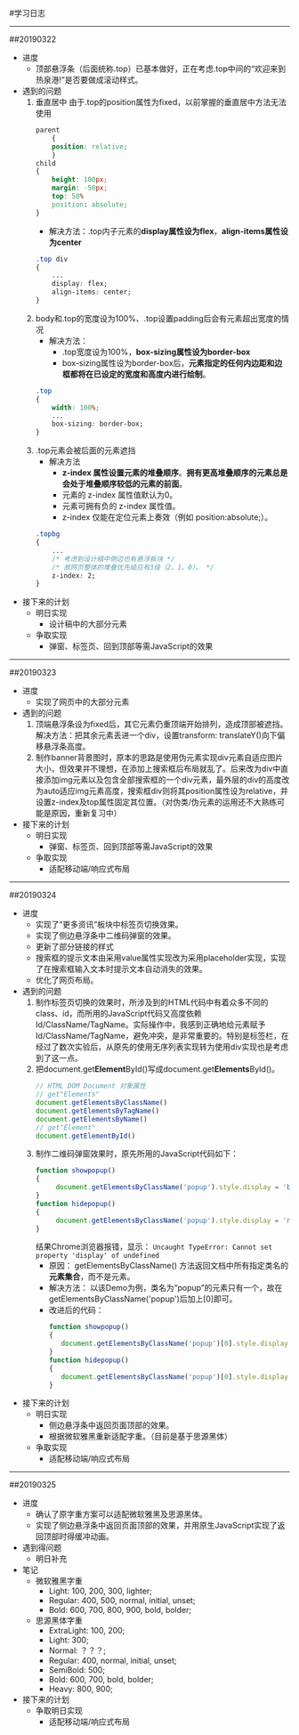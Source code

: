#学习日志

---

##20190322

- 进度
    - 顶部悬浮条（后面统称.top）已基本做好，正在考虑.top中间的“欢迎来到热泉港!”是否要做成滚动样式。
- 遇到的问题
    1. 垂直居中
        由于.top的position属性为fixed，以前掌握的垂直居中方法无法使用
        ```css
        parent
            {
            position: relative;
            }
        child
        {
            height: 100px;
            margin: -50px;
            top: 50%
            position: absolute;
        }
        ```
        - 解决方法：.top内子元素的**display属性设为flex**，**align-items属性设为center**
        ```CSS
        .top div
        {
            ...
            display: flex;
            align-items: center;
        }
        ```
    2. body和.top的宽度设为100%、.top设置padding后会有元素超出宽度的情况
        - 解决方法：
            - .top宽度设为100%，**box-sizing属性设为border-box**
            - box-sizing属性设为border-box后，**元素指定的任何内边距和边框都将在已设定的宽度和高度内进行绘制**。
        ```css
        .top
        {
            width: 100%;
            ...
            box-sizing: border-box; 
        }
        ```
    3. .top元素会被后面的元素遮挡       
        - 解决方法
            - **z-index 属性设置元素的堆叠顺序**。**拥有更高堆叠顺序的元素总是会处于堆叠顺序较低的元素的前面**。
            - 元素的 z-index 属性值默认为0。
            - 元素可拥有负的 z-index 属性值。
            - z-index 仅能在定位元素上奏效（例如 position:absolute;）。
        ```CSS
        .topbg
        {
            ...
            /* 考虑到设计稿中侧边也有悬浮板块 */
            /* 故网页整体的堆叠优先级应有3级（2、1、0）。 */
            z-index: 2;
        }
        ```
- 接下来的计划
    - 明日实现
        - 设计稿中的大部分元素
    - 争取实现
        - 弹窗、标签页、回到顶部等需JavaScript的效果

---

##20190323

- 进度
    - 实现了网页中的大部分元素
- 遇到的问题
    1. 顶端悬浮条设为fixed后，其它元素仍重顶端开始排列，造成顶部被遮挡。解决方法：把其余元素丢进一个div，设置transform: translateY()向下偏移悬浮条高度。
    2. 制作banner背景图时，原本的思路是使用伪元素实现div元素自适应图片大小，但效果并不理想，在添加上搜索框后布局就乱了。后来改为div中直接添加img元素以及包含全部搜索框的一个div元素，最外层的div的高度改为auto适应img元素高度，搜索框div则将其position属性设为relative，并设置z-index及top属性固定其位置。（对伪类/伪元素的运用还不大熟练可能是原因，重新复习中）
- 接下来的计划
    - 明日实现
        - 弹窗、标签页、回到顶部等需JavaScript的效果
    - 争取实现
        - 适配移动端/响应式布局

---

##20190324

- 进度
    - 实现了“更多资讯”板块中标签页切换效果。
    - 实现了侧边悬浮条中二维码弹窗的效果。
    - 更新了部分链接的样式
    - 搜索框的提示文本由采用value属性实现改为采用placeholder实现，实现了在搜索框输入文本时提示文本自动消失的效果。
    - 优化了网页布局。
- 遇到的问题
    1. 制作标签页切换的效果时，所涉及到的HTML代码中有着众多不同的class、id，而所用的JavaScript代码又高度依赖Id/ClassName/TagName。实际操作中，我感到正确地给元素赋予Id/ClassName/TagName，避免冲突，是非常重要的。特别是标签栏，在经过了数次实验后，从原先的使用无序列表实现转为使用div实现也是考虑到了这一点。
    2. 把document.get**Element**ById()写成document.get**Elements**ById()。
       ```JavaScript
       // HTML DOM Document 对象属性
       // get"Elements"
       document.getElementsByClassName()
       document.getElementsByTagName()
       document.getElementsByName()
       // get"Element"
       document.getElementById()
       ```
    3. 制作二维码弹窗效果时，原先所用的JavaScript代码如下：
       ```JavaScript
       function showpopup()
       {
            document.getElementsByClassName('popup').style.display = 'block';
       }
       function hidepopup()
       {
            document.getElementsByClassName('popup').style.display = 'none';
       }
       ```
       结果Chrome浏览器报错，显示：
       `Uncaught TypeError: Cannot set property 'display' of undefined`
       - 原因： getElementsByClassName() 方法返回文档中所有指定类名的**元素集合**，而不是元素。
       - 解决方法： 以该Demo为例，类名为“popup”的元素只有一个，故在getElementsByClassName('popup')后加上[0]即可。
       - 改进后的代码：
         ```JavaScript
         function showpopup()
         {
            document.getElementsByClassName('popup')[0].style.display = 'block';
         }
         function hidepopup()
         {
            document.getElementsByClassName('popup')[0].style.display = 'none';
         }
         ```
- 接下来的计划
    - 明日实现
        - 侧边悬浮条中返回页面顶部的效果。
        - 根据微软雅黑重新适配字重。（目前是基于思源黑体）
    - 争取实现
        - 适配移动端/响应式布局

---

##20190325

- 进度
    - 确认了原字重方案可以适配微软雅黑及思源黑体。
    - 实现了侧边悬浮条中返回页面顶部的效果，并用原生JavaScript实现了返回顶部时得缓冲动画。
- 遇到得问题
    - 明日补充
- 笔记
    - 微软雅黑字重
        - Light: 100, 200, 300, lighter;
        - Regular: 400, 500, normal, initial, unset;
        - Bold: 600, 700, 800, 900, bold, bolder;
    - 思源黑体字重
        - ExtraLight: 100, 200;
        - Light: 300;
        - Normal: ？？？;
        - Regular: 400, normal, initial, unset;
        - SemiBold: 500;
        - Bold: 600, 700, bold, bolder;
        - Heavy: 800, 900;
- 接下来的计划
    - 争取明日实现
        - 适配移动端/响应式布局